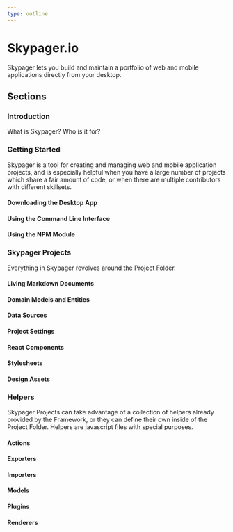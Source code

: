```yaml
---
type: outline
---
```


# Skypager.io

Skypager lets you build and maintain a portfolio of web and mobile applications directly from your desktop.

## Sections

### Introduction

What is Skypager? Who is it for?

### Getting Started

Skypager is a tool for creating and managing web and mobile
application projects, and is especially helpful when you
have a large number of projects which share a fair amount of
code, or when there are multiple contributors with different skillsets.

#### Downloading the Desktop App

#### Using the Command Line Interface

#### Using the NPM Module

### Skypager Projects

Everything in Skypager revolves around the Project Folder.

#### Living Markdown Documents

#### Domain Models and Entities

#### Data Sources

#### Project Settings 

#### React Components

#### Stylesheets

#### Design Assets

### Helpers

Skypager Projects can take advantage of a collection of
helpers already provided by the Framework, or they can
define their own inside of the Project Folder. Helpers are javascript files with special purposes.

#### Actions

#### Exporters

#### Importers

#### Models

#### Plugins

#### Renderers
